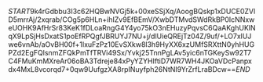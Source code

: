 $START$9k4rGdbbu3I3c62HQBwNVGj5k+00xeSSjXq/AoogBQskp1xDUCE0ZVlD5mrrAj/2xqrab/COg5p6HLn+ihIZv9EfBEmV/XwbDTMvdSWdRkBP0IcNNxweUOHK9AfHrSr83KeK1fDLoaRngG4Y4yo75kO3nEHuzyPqvsC6QaAKghUKlNqX9LpSjHsDxatS1poEfRPQgfJBRUYJ7NU+j/dlUieQREjTz04Z/9uf/+LO7xlUJwe6vnAb/aOvBH00f+1IxuFzPz10EvSXkw8l3h9HyXX6xzUMfSRXttN0yhHUGPZd2EgFQlsnmZFQkPmTfTRVi49Sx/Yvkj25TnnPgLAv5yic6nTGKeySw92T7C4FMuKmMXreAr06oBA3Tdreje84xPyYZYHIftiD7WR7WH4JKOaVDcPanpxdx4MxL8vcorqd7+0qw9UufgzXA8rpINuyfph26NtNI9YrZrfLraBDcw==$END$